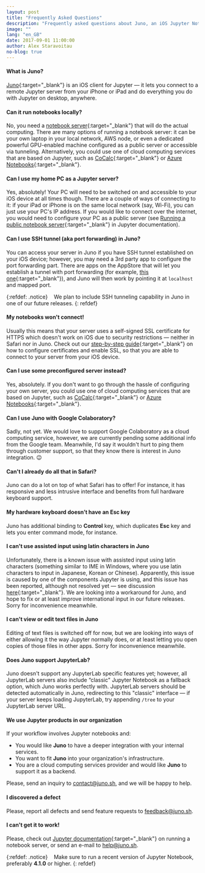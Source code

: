 ```yaml
---
layout: post
title: "Frequently Asked Questions"
description: "Frequently asked questions about Juno, an iOS Jupyter Notebook client for iPad and iPhone."
image: ""
lang: "en_GB"
date: 2017-09-01 11:00:00
author: Alex Staravoitau
no-blog: true
---
```

#### What is Juno?
[Juno](https://itunes.apple.com/app/juno-jupyter-notebook-client/id1315744137){:target="_blank"} is an iOS client for Jupyter — it lets you connect to a remote Jupyter server from your iPhone or iPad and do everything you do with Jupyter on desktop, anywhere.

#### Can it run notebooks locally?
No, you need a [notebook server](http://jupyter-notebook.readthedocs.io/en/latest/public_server.html){:target="_blank"} that will do the actual computing. There are many options of running a notebook server: it can be your own laptop in your local network, AWS node, or even a dedicated powerful GPU-enabled machine configured as a public server or accessible via tunneling. Alternatively, you could use one of cloud computing services that are based on Jupyter, such as [CoCalc](http://cocalc.com){:target="_blank"} or [Azure Notebooks](https://notebooks.azure.com){:target="_blank"}.

#### Can I use my home PC as a Jupyter server?
Yes, absolutely! Your PC will need to be switched on and accessible to your iOS device at all times though. There are a couple of ways of connecting to it: if your iPad or iPhone is on the same local network (say, Wi-Fi), you can just use your PC's IP address. If you would like to connect over the internet, you would need to configure your PC as a public server (see [Running a public notebook server](http://jupyter-notebook.readthedocs.io/en/stable/public_server.html#running-a-public-notebook-server){:target="_blank"} in Jupyter documentation).

#### Can I use SSH tunnel (aka port forwarding) in Juno?
You can access your server in Juno if you have SSH tunnel established on your iOS device; however, you may need a 3rd party app to configure the port forwarding part. There are apps on the AppStore that will let you establish a tunnel with port forwarding (for example, [this one](https://itunes.apple.com/app/ssh-tunnel/id1260223542?mt=8){:target="_blank"}), and Juno will then work by pointing it at `localhost` and mapped port.

{:refdef: .notice}
<i class="fa fa-info-circle fa-2x" aria-hidden="true" style="color: #CCCCCC; vertical-align: middle;"></i><span style="display:inline-block; width: 8px;"></span> <span>We plan to include SSH tunneling capability in Juno in one of our future releases.</span>
{: refdef}

#### My notebooks won't connect!
Usually this means that your server uses a self-signed SSL certificate for HTTPS which doesn't work on iOS due to security restrictions — neither in Safari nor in Juno. Check out our [step-by-step guide](/ssl-self-signed-cert){:target="_blank"} on how to configure certificates and enable SSL, so that you are able to connect to your server from your iOS device.

#### Can I use some preconfigured server instead?
Yes, absolutely. If you don't want to go through the hassle of configuring your own server, you could use one of cloud computing services that are based on Jupyter, such as [CoCalc](http://cocalc.com){:target="_blank"} or [Azure Notebooks](https://notebooks.azure.com){:target="_blank"}.

#### Can I use Juno with Google Colaboratory?
Sadly, not yet. We would love to support Google Colaboratory as a cloud computing service, however, we are currently pending some additional info from the Google team. Meanwhile, I'd say it wouldn't hurt to ping them through customer support, so that they know there is interest in Juno integration. 😉

#### Can't I already do all that in Safari?
Juno can do a lot on top of what Safari has to offer! For instance, it has responsive and less intrusive interface and benefits from full hardware keyboard support.

#### My hardware keyboard doesn’t have an Esc key
Juno has additional binding to **Control** key, which duplicates **Esc** key and lets you enter command mode, for instance.

#### I can't use assisted input using latin characters in Juno
Unfortunately, there is a known issue with assisted input using latin characters (something similar to IME in Windows, where you use latin characters to input in Japanese, Korean or Chinese). Apparently, this issue is caused by one of the components Jupyter is using, and this issue has been reported, although not resolved yet — see discussion [here](https://github.com/codemirror/CodeMirror/issues/3137){:target="_blank"}. We are looking into a workaround for Juno, and hope to fix or at least improve international input in our future releases. Sorry for inconvenience meanwhile. 

#### I can't view or edit text files in Juno
Editing of text files is switched off for now, but we are looking into ways of either allowing it the way Jupyter normally does, or at least letting you open copies of those files in other apps. Sorry for inconvenience meanwhile.

#### Does Juno support JupyterLab?
Juno doesn't support any JupyterLab specific features yet; however, all JupyterLab servers also include “classic" Jupyter Notebook as a fallback option, which Juno works perfectly with. JupyterLab servers should be detected automatically in Juno, redirecting to this "classic" interface — if your server keeps loading JupyterLab, try appending `/tree` to your JupyterLab server URL. 

#### We use Jupyter products in our organization
If your workflow involves Jupyter notebooks and:
* You would like **Juno** to have a deeper integration with your internal services.
* You want to fit **Juno** into your organization's infrastructure.
* You are a cloud computing services provider and would like **Juno** to support it as a backend.

Please, send an inquiry to [contact@juno.sh](mailto:contact@juno.sh), and we will be happy to help.

#### I discovered a defect
Please, report all defects and send feature requests to [feedback@juno.sh](mailto:feedback@juno.sh).

#### I can't get it to work!
Please, check out [Jupyter documentation](http://jupyter-notebook.readthedocs.io/en/latest/public_server.html){:target="_blank"} on running a notebook server, or send an e-mail to [help@juno.sh](mailto:help@juno.sh).

{:refdef: .notice}
<i class="fa fa-info-circle fa-2x" aria-hidden="true" style="color: #CCCCCC; vertical-align: middle;"></i><span style="display:inline-block; width: 8px;"></span> <span>Make sure to run a recent version of Jupyter Notebook, preferably <b>4.1.0</b> or higher.</span>
{: refdef}